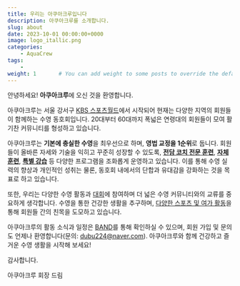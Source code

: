 ```yaml
---
title: 우리는 아쿠아크루입니다
description: 아쿠아크루를 소개합니다. 
slug: about
date: 2023-10-01 00:00:00+0000
image: logo_itallic.png
categories:
    - AquaCrew
tags:
    - 
weight: 1       # You can add weight to some posts to override the default sorting (date descending)
---
```

안녕하세요! **아쿠아크루**에 오신 것을 환영합니다.

아쿠아크루는 서울 강서구 [KBS 스포츠월드](https://kbssw.co.kr/)에서 시작되어 현재는 다양한 지역의 회원들이 함께하는 수영 동호회입니다. 20대부터 60대까지 폭넓은 연령대의 회원들이 모여 활기찬 커뮤니티를 형성하고 있습니다.

아쿠아크루는 **기본에 충실한 수영**을 최우선으로 하며, **영법 교정을 1순위**로 둡니다. 회원들이 올바른 자세와 기술을 익히고 꾸준히 성장할 수 있도록, [**전담 코치 전문 훈련**](https://aquacrew.co.kr/categories/%EC%A0%84%EB%AC%B8%ED%9B%88%EB%A0%A8/), [**자체 훈련**](https://aquacrew.co.kr/categories/%EC%9E%90%EC%B2%B4%ED%9B%88%EB%A0%A8/), [**특별 강습**](https://aquacrew.co.kr/categories/%ED%8A%B9%EB%B3%84%EA%B0%95%EC%8A%B5/) 등 다양한 프로그램을 조화롭게 운영하고 있습니다. 이를 통해 수영 실력의 향상과 개인적인 성취는 물론, 동호회 내에서의 단합과 유대감을 강화하는 것을 목표로 하고 있습니다.

또한, 우리는 다양한 수영 활동과 [대회](https://aquacrew.co.kr/categories/%EB%8C%80%ED%9A%8C/)에 참여하며 더 넓은 수영 커뮤니티와의 교류를 중요하게 생각합니다. 수영을 통한 건강한 생활을 추구하며, [다양한 스포츠 및 여가 활동](https://aquacrew.co.kr/categories/%EC%9D%B4%EB%B2%A4%ED%8A%B8/)을 통해 회원들 간의 친목을 도모하고 있습니다.

아쿠아크루의 활동 소식과 일정은 [BAND](https://band.us/band/93484357)를 통해 확인하실 수 있으며, 회원 가입 및 문의도 언제나 환영합니다(문의: dubu224@naver.com). 아쿠아크루와 함께 건강하고 즐거운 수영 생활을 시작해 보세요!

감사합니다.

아쿠아크루 회장 드림